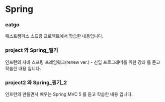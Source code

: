 <h1>Spring</h1>

<h3>eatgo</h3>  
패스트캠퍼스 스프링 프로젝트에서 학습한 내용입니다.

<h3>project 와 Spring_필기</h3>  
인프런의 자바 스프링 프레임워크(renew ver.) - 신입 프로그래머를 위한 강좌  
를 듣고 학습한 내용 입니다.

<h3>project2 와 Spring_필기_2</h3>  
인프런의 만들면서 배우는 Spring MVC 5
를 듣고 학습한 내용 입니다.


